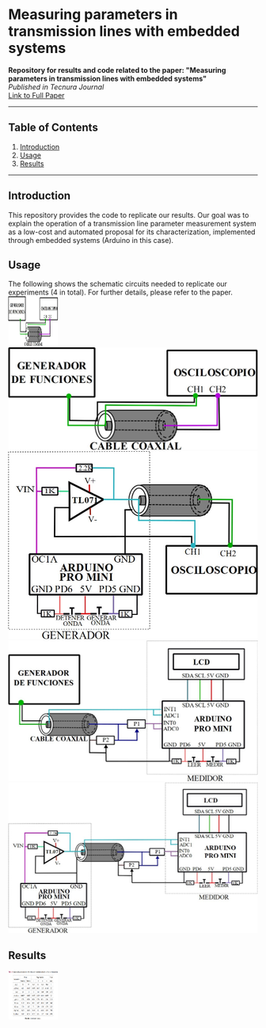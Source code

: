 # Measuring parameters in transmission lines with embedded systems

**Repository for results and code related to the paper: "Measuring parameters in transmission lines with embedded systems"**  
*Published in Tecnura Journal*  
[Link to Full Paper](https://revistas.udistrital.edu.co/index.php/Tecnura/article/view/18131/18360)

---

## Table of Contents
1. [Introduction](#introduction)
2. [Usage](#usage)
3. [Results](#results)

---

## Introduction
This repository provides the code to replicate our results. Our goal was to explain the operation of a transmission line parameter measurement system as a low-cost and automated proposal for its characterization, implemented through embedded systems (Arduino in this case). 

## Usage
The following shows the schematic circuits needed to replicate our experiments (4 in total). For further details, please refer to the paper.
<img src="./figures/Experiment1.jpg" alt="Experiment 1" width="100" height="100">
![Experiment 1](./figures/Experiment1.jpg)
![Experiment 2](./figures/Experiment2.jpg)
![Experiment 3](./figures/Experiment3.jpg)
![Experiment 4](./figures/Experiment4.jpg)

## Results

<img src="./figures/Results.png" alt="Experiment 1" width="100" height="100">
